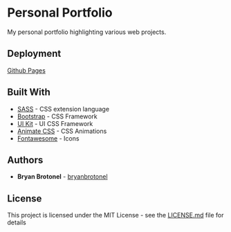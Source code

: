 # Personal Portfolio

My personal portfolio highlighting various web projects.

## Deployment

[Github Pages](https://pages.github.com/)

## Built With

* [SASS](https://sass-lang.com/) - CSS extension language
* [Bootstrap](https://getbootstrap.com/) - CSS Framework
* [UI Kit](https://getuikit.com/) - UI CSS Framework
* [Animate CSS](https://daneden.github.io/animate.css/) - CSS Animations
* [Fontawesome](https://fontawesome.com/) - Icons

## Authors

* **Bryan Brotonel**  - [bryanbrotonel](https://github.com/bryanbrotonel)

## License

This project is licensed under the MIT License - see the [LICENSE.md](LICENSE.md) file for details
